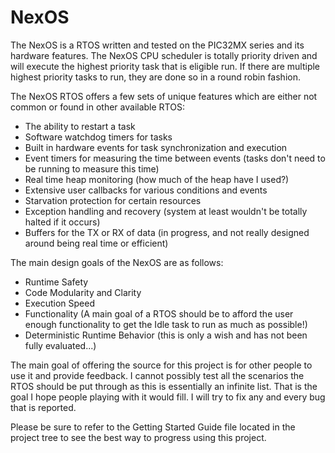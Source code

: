 # NexOS
The NexOS is a RTOS written and tested on the PIC32MX series and its hardware features. The NexOS CPU scheduler is totally priority driven and will execute the highest priority task that is eligible run. If there are multiple highest priority tasks to run, they are done so in a round robin fashion.

The NexOS RTOS offers a few sets of unique features which are either not common or found in other available RTOS:

 - The ability to restart a task
 - Software watchdog timers for tasks
 - Built in hardware events for task synchronization and execution
 - Event timers for measuring the time between events (tasks don't need to be running to measure this time)
 - Real time heap monitoring (how much of the heap have I used?)
 - Extensive user callbacks for various conditions and events
 - Starvation protection for certain resources
 - Exception handling and recovery (system at least wouldn't be totally halted if it occurs)
 - Buffers for the TX or RX of data (in progress, and not really designed around being real time or efficient)


The main design goals of the NexOS are as follows:
 - Runtime Safety
 - Code Modularity and Clarity
 - Execution Speed
 - Functionality (A main goal of a RTOS should be to afford the user enough functionality to get the Idle task to run as much as possible!)
 - Deterministic Runtime Behavior (this is only a wish and has not been fully evaluated...)

The main goal of offering the source for this project is for other people to use it and provide feedback. I cannot possibly test all the scenarios the RTOS should be put through as this is essentially an infinite list. That is the goal I hope people playing with it would fill. I will try to fix any and every bug that is reported.

Please be sure to refer to the Getting Started Guide file located in the project tree to see the best way to progress using this project.

